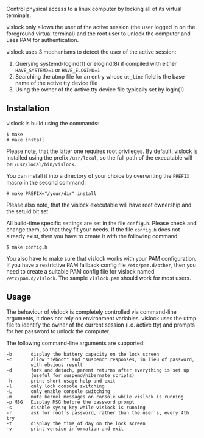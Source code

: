 Control physical access to a linux computer by locking all of its virtual
terminals.

vislock only allows the user of the active session (the user logged in on the
foreground virtual terminal) and the root user to unlock the computer and uses
PAM for authentication.

vislock uses 3 mechanisms to detect the user of the active session:

1. Querying systemd-logind(1) or elogind(8) if compiled with either
   `HAVE_SYSTEMD=1` or `HAVE_ELOGIND=1`
2. Searching the utmp file for an entry whose `ut_line` field is the base name
   of the active tty device file
3. Using the owner of the active tty device file typically set by login(1)

Installation
------------
vislock is build using the commands:

    $ make
    # make install

Please note, that the latter one requires root privileges.
By default, vislock is installed using the prefix `/usr/local`, so the full
path of the executable will be `/usr/local/bin/vislock`.

You can install it into a directory of your choice by overwriting the `PREFIX`
macro in the second command:

    # make PREFIX="/your/dir" install

Please also note, that the vislock executable will have root ownership and the
setuid bit set.

All build-time specific settings are set in the file `config.h`. Please check
and change them, so that they fit your needs. If the file `config.h` does not
already exist, then you have to create it with the following command:

    $ make config.h

You also have to make sure that vislock works with your PAM configuration. If
you have a restrictive PAM fallback config file `/etc/pam.d/other`, then you
need to create a suitable PAM config file for vislock named
`/etc/pam.d/vislock`. The sample `vislock.pam` should work for most users.

Usage
-----
The behaviour of vislock is completely controlled via command-line arguments,
it does not rely on environment variables.
vislock uses the utmp file to identify the owner of the current session (i.e.
active tty) and prompts for her password to unlock the computer.

The following command-line arguments are supported:

    -b       display the battery capacity on the lock screen
    -c       allow "reboot" and "suspend" responses, in lieu of password,
             with obvious result
    -d       fork and detach, parent returns after everything is set up
             (useful for suspend/hibernate scripts)
    -h       print short usage help and exit
    -l       only lock console switching
    -L       only enable console switching
    -m       mute kernel messages on console while vislock is running
    -p MSG   Display MSG before the password prompt
    -s       disable sysrq key while vislock is running
    -r       ask for root's password, rather than the user's, every 4th try
    -t       display the time of day on the lock screen
    -v       print version information and exit
